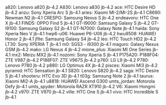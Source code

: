 a820: Lenovo a820 jb-4.2
A830: Lenovo a830 jb-4.2
ace: HTC Desire HD  jb-4.2
anzu: Sony Xperia Arc S  jb-4.1
aries: Xiaomi MI-2/MI-2S  jb-4.1
C8690: Newman N2  jb-4.1
CRESPO: Samsung Nexus S jb-4.2
endeavoru: HTC One X jb-4.1
FIND5: OPPO Find 5 jb-4.1
GT-I9000: Samsung Galaxy S  jb-4.2
GT-I9100: Samsung Galaxy S2  jb-4.1
GT-N7000: Galaxy Note jb-4.1
haida: Sony Xperia Neo V jb-4.1
hwp6-u06: Huawei P6-U06 jb-4.2
hwu9508: HUAWEI Honor 2 jb-4.1
jflte: Samsung Galaxy S4 jb-4.2
leo: HTC Touch HD2 jb-4.2
LT30: Sony XPERIA T jb-4.1
m0: SGS3 - i9300 jb-4.1
maguro: Galaxy Nexus GSM jb-4.2
mako: LG Nexus 4 jb-4.2
mione_plus: Xiaomi MI One Series jb-4.1
mx2: Meizu MX2 jb-4.1
nozomi: Sony Xperia S jb-4.1
P175A20:
P188F04: ZTE V987 jb-4.2
P188F07: ZTE V967S jb-4.2
p760: LG L9 jb-4.2
P780: Lenovo P780 jb-4.2
p880: LG Optimus 4X jb-4.2
pisces: Xiaomi MI3 jb-4.2
pyramid: HTC Sensation jb-4.1
S820: Lenovo S820 jb-4.2
saga: HTC Desire S jb-4.1
shooteru: HTC Evo 3D jb-4.1
t03g: Samsung Note 2 jb-4.1
taurus: Xiaomi MI2-A jb-4.1
u8818: HUAWEI Ascend G300
umts_jordan: Motorola Defy jb-4.1
umts_spyder: Motorola RAZR XT910 jb-4.2
V6: Xiaomi Hongmi jb-4.2
v970: ZTE V970 jb-4.2
ville: HTC One S jb-4.1
vivo: HTC Incredible S jb-4.1